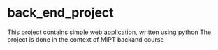 # back_end_project

This project contains simple web application, written using python
The project is done in the context of MIPT backand course
